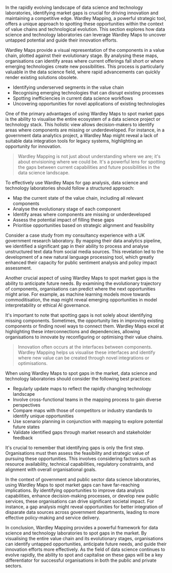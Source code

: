 In the rapidly evolving landscape of data science and technology laboratories, identifying market gaps is crucial for driving innovation and maintaining a competitive edge. Wardley Mapping, a powerful strategic tool, offers a unique approach to spotting these opportunities within the context of value chains and technological evolution. This section explores how data science and technology laboratories can leverage Wardley Maps to uncover untapped potential and guide their innovation efforts.

Wardley Maps provide a visual representation of the components in a value chain, plotted against their evolutionary stage. By analysing these maps, organisations can identify areas where current offerings fall short or where emerging technologies create new possibilities. This process is particularly valuable in the data science field, where rapid advancements can quickly render existing solutions obsolete.

- Identifying underserved segments in the value chain
- Recognising emerging technologies that can disrupt existing processes
- Spotting inefficiencies in current data science workflows
- Uncovering opportunities for novel applications of existing technologies

One of the primary advantages of using Wardley Maps to spot market gaps is the ability to visualise the entire ecosystem of a data science project or technology stack. This holistic view allows decision-makers to identify areas where components are missing or underdeveloped. For instance, in a government data analytics project, a Wardley Map might reveal a lack of suitable data integration tools for legacy systems, highlighting an opportunity for innovation.

> Wardley Mapping is not just about understanding where we are; it's about envisioning where we could be. It's a powerful lens for spotting the gaps between current capabilities and future possibilities in the data science landscape.

To effectively use Wardley Maps for gap analysis, data science and technology laboratories should follow a structured approach:

- Map the current state of the value chain, including all relevant components
- Analyse the evolutionary stage of each component
- Identify areas where components are missing or underdeveloped
- Assess the potential impact of filling these gaps
- Prioritise opportunities based on strategic alignment and feasibility

Consider a case study from my consultancy experience with a UK government research laboratory. By mapping their data analytics pipeline, we identified a significant gap in their ability to process and analyse unstructured text data from social media sources. This revelation led to the development of a new natural language processing tool, which greatly enhanced their capacity for public sentiment analysis and policy impact assessment.

Another crucial aspect of using Wardley Maps to spot market gaps is the ability to anticipate future needs. By examining the evolutionary trajectory of components, organisations can predict where the next opportunities might arise. For example, as machine learning models move towards commoditisation, the map might reveal emerging opportunities in model interpretability or ethical AI governance.

It's important to note that spotting gaps is not solely about identifying missing components. Sometimes, the opportunity lies in improving existing components or finding novel ways to connect them. Wardley Maps excel at highlighting these interconnections and dependencies, allowing organisations to innovate by reconfiguring or optimising their value chains.

> Innovation often occurs at the interfaces between components. Wardley Mapping helps us visualise these interfaces and identify where new value can be created through novel integrations or optimisations.

When using Wardley Maps to spot gaps in the market, data science and technology laboratories should consider the following best practices:

- Regularly update maps to reflect the rapidly changing technology landscape
- Involve cross-functional teams in the mapping process to gain diverse perspectives
- Compare maps with those of competitors or industry standards to identify unique opportunities
- Use scenario planning in conjunction with mapping to explore potential future states
- Validate identified gaps through market research and stakeholder feedback

It's crucial to remember that identifying gaps is only the first step. Organisations must then assess the feasibility and strategic value of pursuing these opportunities. This involves considering factors such as resource availability, technical capabilities, regulatory constraints, and alignment with overall organisational goals.

In the context of government and public sector data science laboratories, using Wardley Maps to spot market gaps can have far-reaching implications. By identifying opportunities to improve data analysis capabilities, enhance decision-making processes, or develop new public services, these organisations can drive significant societal impact. For instance, a gap analysis might reveal opportunities for better integration of disparate data sources across government departments, leading to more effective policy-making and service delivery.

In conclusion, Wardley Mapping provides a powerful framework for data science and technology laboratories to spot gaps in the market. By visualising the entire value chain and its evolutionary stages, organisations can identify untapped opportunities, anticipate future needs, and guide their innovation efforts more effectively. As the field of data science continues to evolve rapidly, the ability to spot and capitalise on these gaps will be a key differentiator for successful organisations in both the public and private sectors.